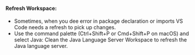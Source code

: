 #### Refresh Workspace: 
- Sometimes, when you dee error in package declaration or imports VS Code needs a refresh to pick up changes. 
- Use the command palette (Ctrl+Shift+P or Cmd+Shift+P on macOS) and select Java: Clean the Java Language Server Workspace to refresh the Java language server.